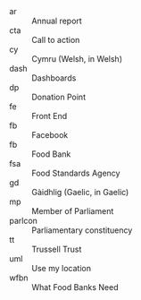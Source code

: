 <dl>
  <dt>ar</dt>
  <dd>Annual report</dd>
  <dt>cta</dt>
  <dd>Call to action</dd>
  <dt>cy</dt>
  <dd>Cymru (Welsh, in Welsh)</dd>
  <dt>dash</dt>
  <dd>Dashboards</dd>
  <dt>dp</dt>
  <dd>Donation Point</dd>
  <dt>fe</dt>
  <dd>Front End</dd>
  <dt>fb</dt>
  <dd>Facebook</dd>
  <dt>fb</dt>
  <dd>Food Bank</dd>
  <dt>fsa</dt>
  <dd>Food Standards Agency</dd>
  <dt>gd</dt>
  <dd>Gàidhlig (Gaelic, in Gaelic)</dd>
  <dt>mp</dt>
  <dd>Member of Parliament</dd>
  <dt>parlcon</dt>
  <dd>Parliamentary constituency</dd>
  <dt>tt</dt>
  <dd>Trussell Trust</dd>
  <dt>uml</dt>
  <dd>Use my location</dd>
  <dt>wfbn</dt>
  <dd>What Food Banks Need</dd>
</dl>
